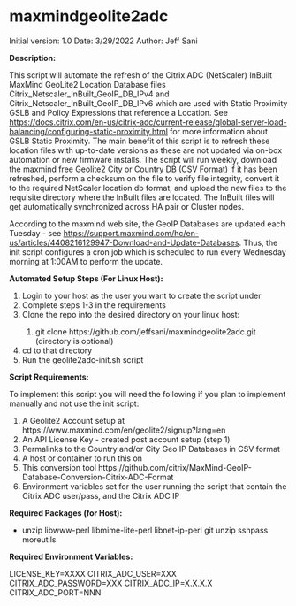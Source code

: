 # maxmindgeolite2adc

Initial version: 1.0
Date: 3/29/2022
Author: Jeff Sani

<strong>Description:</strong></br>

This script will automate the refresh of the Citrix ADC (NetScaler) InBuilt MaxMind GeoLite2 Location Database files Citrix_Netscaler_InBuilt_GeoIP_DB_IPv4 and Citrix_Netscaler_InBuilt_GeoIP_DB_IPv6 which are used with Static Proximity GSLB and Policy Expressions that reference a Location.  See https://docs.citrix.com/en-us/citrix-adc/current-release/global-server-load-balancing/configuring-static-proximity.html for more information about GSLB Static Proximity.  The main benefit of this script is to refresh these location files with up-to-date versions as these are not updated via on-box automation or new firmware installs.  The script will run weekly, download the maxmind free Geolite2 City or Country DB (CSV Format) if it has been refreshed, perform a checksum on the file to verify file integrity, convert it to the required NetScaler location db format, and upload the new files to the requisite directory where the InBuilt files are located. The InBuilt files will get automatically synchronized across HA pair or Cluster nodes.

According to the maxmind web site, the GeoIP Databases are updated each Tuesday - see https://support.maxmind.com/hc/en-us/articles/4408216129947-Download-and-Update-Databases.  Thus, the init script configures a cron job which is scheduled to run every Wednesday morning at 1:00AM to perform the update.  

<strong>Automated Setup Steps (For Linux Host):</strong></br>

<ol type="1">
   <li>Login to your host as the user you want to create the script under</li>
   <li>Complete steps 1-3 in the requirements</li>
   <li>Clone the repo into the desired directory on your linux host:</li>
      <ol><li>git clone https://github.com/jeffsani/maxmindgeolite2adc.git <directory> (directory is optional)</li></ol>
   <li>cd to that directory</li>
   <li>Run the geolite2adc-init.sh script</li>
</ol>

 
<strong>Script Requirements:</strong></br>

To implement this script you will need the following if you plan to implement manually and not use the init script:

<ol type="1">
   <li>A Geolite2 Account setup at https://www.maxmind.com/en/geolite2/signup?lang=en</li>
   <li>An API License Key - created post account setup (step 1)</li>
   <li>Permalinks to the Country and/or City Geo IP Databases in CSV format </li>
   <li>A host or container to run this on</li>
   <li>This conversion tool https://github.com/citrix/MaxMind-GeoIP-Database-Conversion-Citrix-ADC-Format</li>
   <li>Environment variables set for the user running the script that contain the Citrix ADC user/pass, and the Citrix ADC IP</li>
</ol>

<strong>Required Packages (for Host):</strong></br>

- unzip libwww-perl libmime-lite-perl libnet-ip-perl git unzip sshpass moreutils

<strong>Required Environment Variables:</strong></br>

LICENSE_KEY=XXXX
CITRIX_ADC_USER=XXX
CITRIX_ADC_PASSWORD=XXX
CITRIX_ADC_IP=X.X.X.X
CITRIX_ADC_PORT=NNN
